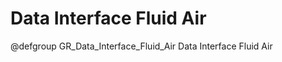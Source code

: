 Data Interface Fluid Air
=======================

@defgroup GR_Data_Interface_Fluid_Air Data Interface Fluid Air
